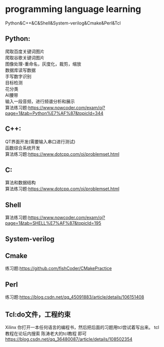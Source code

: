# programming language learning
Python&C++&C&Shell&System-verilog&Cmake&Perl&Tcl

## Python:    
爬取百度关键词图片    
爬取谷歌关键词图片    
图像处理-重命名，灰度化，裁剪，缩放    
数据库读写数据    
手写数字识别    
目标检测    
花分类    
AI腰带    
输入一段音频，进行频谱分析和展示    
算法练习题:https://www.nowcoder.com/exam/oj?page=1&tab=Python%E7%AF%87&topicId=344

## C++:
QT界面开发(需要输入串口进行测试)    
函数综合系统开发    
算法练习题:https://www.dotcpp.com/oj/problemset.html

## C:
算法和数据结构    
算法练习题:https://www.dotcpp.com/oj/problemset.html

## Shell
算法练习题:https://www.nowcoder.com/exam/oj?page=1&tab=SHELL%E7%AF%87&topicId=195

## System-verilog    

## Cmake    
练习题:https://github.com/fishCoder/CMakePractice

## Perl
练习题:https://blog.csdn.net/qq_45091883/article/details/106151408

## Tcl:do文件，工程约束
Xilinx
你打开一本任何语言的编程书，然后把后面的习题用tcl尝试着写出来。
tcl教程在论坛内搜索 陈涛老大的tcl教程 即可
https://blog.csdn.net/qq_36480087/article/details/108502354








